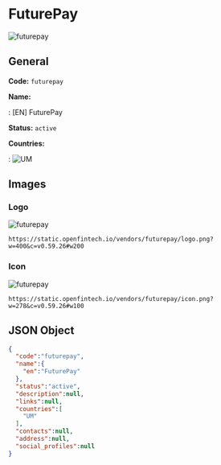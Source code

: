 
# FuturePay 
![futurepay](https://static.openfintech.io/vendors/futurepay/logo.png?w=400&c=v0.59.26#w200)  

## General 
 
**Code:** `futurepay` 
 
**Name:** 
 
:	[EN] FuturePay 
 
**Status:** `active` 
 
 
**Countries:** 
 
:	![UM](https://cdnjs.cloudflare.com/ajax/libs/flag-icon-css/3.3.0/flags/4x3/um.svg#w24)  

## Images 

### Logo 
 
![futurepay](https://static.openfintech.io/vendors/futurepay/logo.png?w=400&c=v0.59.26#w200)  

```
https://static.openfintech.io/vendors/futurepay/logo.png?w=400&c=v0.59.26#w200
```  

### Icon 
 
![futurepay](https://static.openfintech.io/vendors/futurepay/icon.png?w=278&c=v0.59.26#w100)  

```
https://static.openfintech.io/vendors/futurepay/icon.png?w=278&c=v0.59.26#w100
```  

## JSON Object 

```json
{
  "code":"futurepay",
  "name":{
    "en":"FuturePay"
  },
  "status":"active",
  "description":null,
  "links":null,
  "countries":[
    "UM"
  ],
  "contacts":null,
  "address":null,
  "social_profiles":null
}
```  
